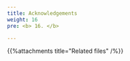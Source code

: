 ```yaml
---
title: Acknowledgements
weight: 16
pre: <b> 16. </b>

---
```


{{%attachments title="Related files" /%}}
